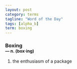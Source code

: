 ```yaml
---
layout: post
category: terms
tagline: "Word of the Day"
tags: [alpha_b]
term: boxing
---
```


<h3>Boxing<br/> <small>&mdash; n. (box<span>&middot;</span>ing)</small></h3>
<p><ol>
<li>the enthusiasm of a package</li>
</ol></p>
